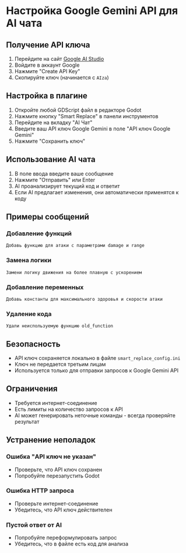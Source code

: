 # Настройка Google Gemini API для AI чата

## Получение API ключа

1. Перейдите на сайт [Google AI Studio](https://makersuite.google.com/app/apikey)
2. Войдите в аккаунт Google
3. Нажмите "Create API Key"
4. Скопируйте ключ (начинается с `AIza`)

## Настройка в плагине

1. Откройте любой GDScript файл в редакторе Godot
2. Нажмите кнопку "Smart Replace" в панели инструментов
3. Перейдите на вкладку "AI Чат"
4. Введите ваш API ключ Google Gemini в поле "API ключ Google Gemini"
5. Нажмите "Сохранить ключ"

## Использование AI чата

1. В поле ввода введите ваше сообщение
2. Нажмите "Отправить" или Enter
3. AI проанализирует текущий код и ответит
4. Если AI предлагает изменения, они автоматически применятся к коду

## Примеры сообщений

### Добавление функций
```
Добавь функцию для атаки с параметрами damage и range
```

### Замена логики
```
Замени логику движения на более плавную с ускорением
```

### Добавление переменных
```
Добавь константы для максимального здоровья и скорости атаки
```

### Удаление кода
```
Удали неиспользуемую функцию old_function
```

## Безопасность

- API ключ сохраняется локально в файле `smart_replace_config.ini`
- Ключ не передается третьим лицам
- Используется только для отправки запросов к Google Gemini API

## Ограничения

- Требуется интернет-соединение
- Есть лимиты на количество запросов к API
- AI может генерировать неточные команды - всегда проверяйте результат

## Устранение неполадок

### Ошибка "API ключ не указан"
- Проверьте, что API ключ сохранен
- Попробуйте перезапустить Godot

### Ошибка HTTP запроса
- Проверьте интернет-соединение
- Убедитесь, что API ключ действителен

### Пустой ответ от AI
- Попробуйте переформулировать запрос
- Убедитесь, что в файле есть код для анализа 